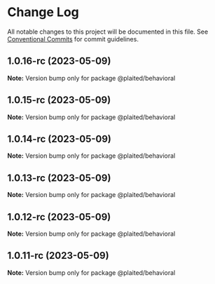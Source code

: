 # Change Log

All notable changes to this project will be documented in this file.
See [Conventional Commits](https://conventionalcommits.org) for commit guidelines.

## 1.0.16-rc (2023-05-09)

**Note:** Version bump only for package @plaited/behavioral

## 1.0.15-rc (2023-05-09)

**Note:** Version bump only for package @plaited/behavioral

## 1.0.14-rc (2023-05-09)

**Note:** Version bump only for package @plaited/behavioral

## 1.0.13-rc (2023-05-09)

**Note:** Version bump only for package @plaited/behavioral

## 1.0.12-rc (2023-05-09)

**Note:** Version bump only for package @plaited/behavioral

## 1.0.11-rc (2023-05-09)

**Note:** Version bump only for package @plaited/behavioral
